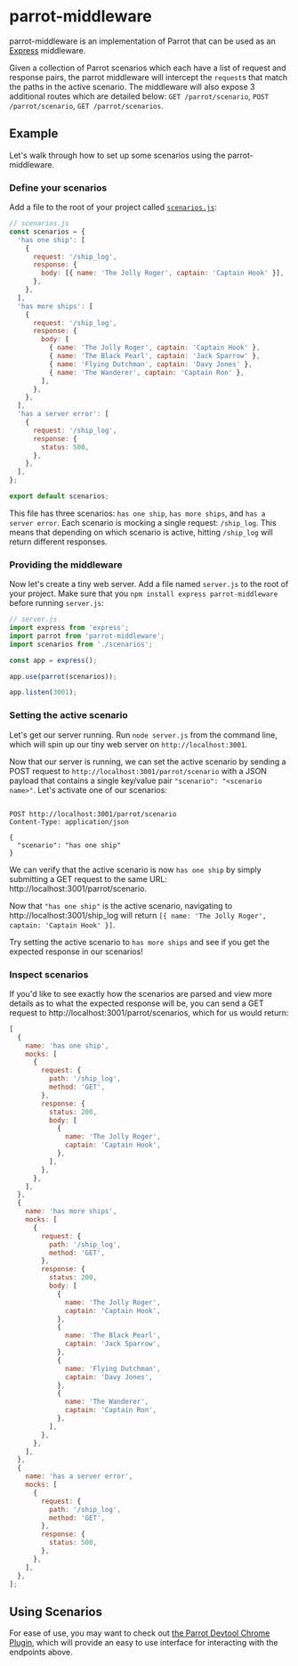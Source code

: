 # parrot-middleware

parrot-middleware is an implementation of Parrot that can be used as an [Express](http://expressjs.com/) middleware.

Given a collection of Parrot scenarios which each have a list of request and response pairs, the parrot middleware will intercept the `request`s that match the paths in the active scenario. The middleware will also expose 3 additional routes which are detailed below: `GET /parrot/scenario`, `POST /parrot/scenario`, `GET /parrot/scenarios`.

## Example

Let's walk through how to set up some scenarios using the parrot-middleware.

### Define your scenarios

Add a file to the root of your project called [`scenarios.js`](/americanexpress/parrot/blob/master/SCENARIOS.md):

```js
// scenarios.js
const scenarios = {
  'has one ship': [
    {
      request: '/ship_log',
      response: {
        body: [{ name: 'The Jolly Roger', captain: 'Captain Hook' }],
      },
    },
  ],
  'has more ships': [
    {
      request: '/ship_log',
      response: {
        body: [
          { name: 'The Jolly Roger', captain: 'Captain Hook' },
          { name: 'The Black Pearl', captain: 'Jack Sparrow' },
          { name: 'Flying Dutchman', captain: 'Davy Jones' },
          { name: 'The Wanderer', captain: 'Captain Ron' },
        ],
      },
    },
  ],
  'has a server error': [
    {
      request: '/ship_log',
      response: {
        status: 500,
      },
    },
  ],
};

export default scenarios;
```

This file has three scenarios: `has one ship`, `has more ships`, and `has a server error`. Each scenario is mocking a single request: `/ship_log`. This means that depending on which scenario is active, hitting `/ship_log` will return different responses.

### Providing the middleware

Now let's create a tiny web server. Add a file named `server.js` to the root of your project. Make sure that you `npm install express parrot-middleware` before running `server.js`:

```js
// server.js
import express from 'express';
import parrot from 'parrot-middleware';
import scenarios from './scenarios';

const app = express();

app.use(parrot(scenarios));

app.listen(3001);
```

### Setting the active scenario

Let's get our server running. Run `node server.js` from the command line, which will spin up our tiny web server on `http://localhost:3001`.

Now that our server is running, we can set the active scenario by sending a POST request to `http://localhost:3001/parrot/scenario` with a JSON payload that contains a single key/value pair `"scenario": "<scenario name>"`. Let's activate one of our scenarios:

```

POST http://localhost:3001/parrot/scenario
Content-Type: application/json

{
  "scenario": "has one ship"
}

```

We can verify that the active scenario is now `has one ship` by simply submitting a GET request to the same URL: http://localhost:3001/parrot/scenario.

Now that `"has one ship"` is the active scenario, navigating to http://localhost:3001/ship_log will return `[{ name: 'The Jolly Roger', captain: 'Captain Hook' }]`.

Try setting the active scenario to `has more ships` and see if you get the expected response in our scenarios!

### Inspect scenarios

If you'd like to see exactly how the scenarios are parsed and view more details as to what the expected response will be, you can send a GET request to http://localhost:3001/parrot/scenarios, which for us would return:

```js
[
  {
    name: 'has one ship',
    mocks: [
      {
        request: {
          path: '/ship_log',
          method: 'GET',
        },
        response: {
          status: 200,
          body: [
            {
              name: 'The Jolly Roger',
              captain: 'Captain Hook',
            },
          ],
        },
      },
    ],
  },
  {
    name: 'has more ships',
    mocks: [
      {
        request: {
          path: '/ship_log',
          method: 'GET',
        },
        response: {
          status: 200,
          body: [
            {
              name: 'The Jolly Roger',
              captain: 'Captain Hook',
            },
            {
              name: 'The Black Pearl',
              captain: 'Jack Sparrow',
            },
            {
              name: 'Flying Dutchman',
              captain: 'Davy Jones',
            },
            {
              name: 'The Wanderer',
              captain: 'Captain Ron',
            },
          ],
        },
      },
    ],
  },
  {
    name: 'has a server error',
    mocks: [
      {
        request: {
          path: '/ship_log',
          method: 'GET',
        },
        response: {
          status: 500,
        },
      },
    ],
  },
];
```

## Using Scenarios

For ease of use, you may want to check out [the Parrot Devtool Chrome Plugin](https://chrome.google.com/webstore/detail/parrot-devtools/jckchajdleibnohnphddbiglgpjpbffn), which will provide an easy to use interface for interacting with the endpoints above.
